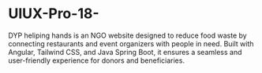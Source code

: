 # UIUX-Pro-18-
DYP heliping hands is an NGO website designed to reduce food waste by connecting restaurants and event organizers with people in need. Built with Angular, Tailwind CSS, and Java Spring Boot, it ensures a seamless and user-friendly experience for donors and beneficiaries.
